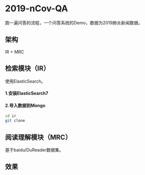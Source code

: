 # 2019-nCov-QA
跑一遍问答的流程，一个问答系统的Demo，数据为2019肺炎新闻数据。

## 架构
IR + MRC
## 检索模块（IR）
使用ElasticSearch。

#### 1.安装ElasticSearch7

#### 2.导入数据到Mongo
```bash
cd ir
git clone 
```
 

## 阅读理解模块（MRC）
基于baidu/DuReader数据集。

## 效果

